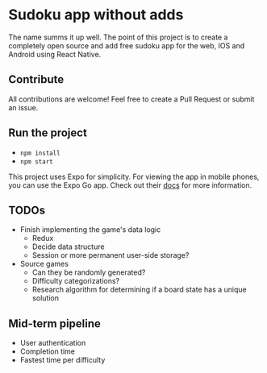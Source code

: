 # Sudoku app without adds

The name summs it up well. The point of this project is to create a completely open source and add free sudoku app for the web, IOS and Android using React Native.

## Contribute

All contributions are welcome! Feel free to create a Pull Request or submit an issue.

## Run the project

- `npm install`
- `npm start`

This project uses Expo for simplicity. For viewing the app in mobile phones, you can use the Expo Go app. Check out their [docs](https://docs.expo.dev/) for more information.

## TODOs

- Finish implementing the game's data logic
  - Redux
  - Decide data structure
  - Session or more permanent user-side storage?
- Source games
  - Can they be randomly generated?
  - Difficulty categorizations?
  - Research algorithm for determining if a board state has a unique solution

## Mid-term pipeline

- User authentication
- Completion time
- Fastest time per difficulty
